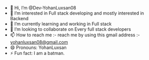 - 👋 Hi, I’m @Dev-YohanLuxsan08
- 👀 I’m interested in Full stack developing and mostly interested in Backend
- 🌱 I’m currently learning and working in Full stack
- 💞️ I’m looking to collaborate on Every full stack developers
- 📫 How to reach me :- reach me by using this gmail address :- yohanluxsan08@gmail.com
- 😄 Pronouns: YohanLuxsan
- ⚡ Fun fact: I am a batman.

<!---
Dev-YohanLuxsan08/Dev-YohanLuxsan08 is a ✨ special ✨ repository because its `README.md` (this file) appears on your GitHub profile.
You can click the Preview link to take a look at your changes.
--->
